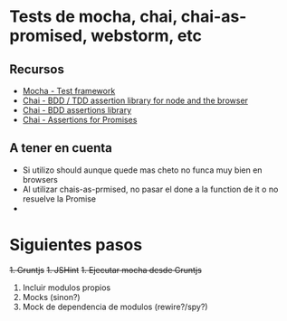 # Tests de mocha, chai, chai-as-promised, webstorm, etc

## Recursos
* [Mocha - Test framework](http://mochajs.org/)
* [Chai - BDD / TDD assertion library for node and the browser](http://chaijs.com/)
* [Chai - BDD assertions library](http://chaijs.com/api/bdd/)
* [Chai - Assertions for Promises](http://chaijs.com/plugins/chai-as-promised)


## A tener en cuenta
* Si utilizo should aunque quede mas cheto no funca muy bien en browsers
* Al utilizar chais-as-prmised, no pasar el done a la function de it o no resuelve la Promise
*

# Siguientes pasos
<strike>1. Gruntjs</strike>
<strike>1. JSHint</strike>
<strike>1. Ejecutar mocha desde Gruntjs</strike>
1. Incluir modulos propios
1. Mocks (sinon?)
1. Mock de dependencia de modulos (rewire?/spy?)